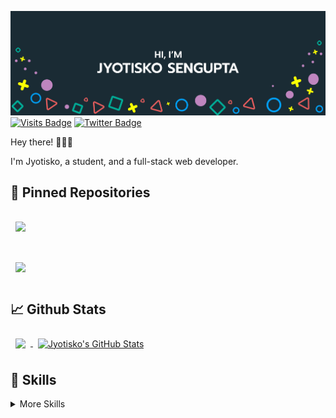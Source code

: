 [![Jyotisko's GitHub Banner](./githubHeader.png)](https://github.com/jyotisko)
[![Visits Badge](https://badges.pufler.dev/visits/jyotisko/jyotisko)](https://github.com/jyotisko)
[![Twitter Badge](https://img.shields.io/badge/Twitter-Profile-informational?style=flat&logo=twitter&logoColor=white&color=1CA2F1)](https://twitter.com/JyotiskoSengup2)

Hey there! 👋👋👋

I'm Jyotisko, a student, and a full-stack web developer. 

## 📌 Pinned Repositories
<a href="https://github.com/jyotisko/fullstack-netflix" style="display: block;">
  <img align="center" style="margin:1rem 0.5rem" src="https://github-readme-stats.vercel.app/api/pin/?username=jyotisko&repo=fullstack-netflix&title_color=ffffff&text_color=c9cacc&icon_color=4AB197&bg_color=1A2B34" />
</a>
<br />
<a href="https://github.com/jyotisko/amazon-clone" style="display: block;">
  <img align="center" style="margin:1rem 0.5rem" src="https://github-readme-stats.vercel.app/api/pin/?username=jyotisko&repo=amazon-clone&title_color=ffffff&text_color=c9cacc&icon_color=4AB197&bg_color=1A2B34" />
</a>

## 📈 Github Stats
<a href="https://github.com/jyotisko">
  <img align="center" style="margin:0.5rem" src="https://github-readme-stats.vercel.app/api/top-langs/?username=jyotisko&hide=html,css&title_color=ffffff&text_color=c9cacc&icon_color=4AB197&bg_color=1A2B34" />
</a>

<a href="https://github.com/jyotisko">
  <img align="center" style="margin:0.5rem" src="https://github-readme-stats.vercel.app/api?username=jyotisko&show_icons=true&line_height=27&count_private=true&title_color=ffffff&text_color=c9cacc&icon_color=4AB097&bg_color=1A2B34" alt="Jyotisko's GitHub Stats" />
</a>

## 💼 Skills
[](https://img.shields.io/badge/Code-React.js-blue?style=flat&logo=react)
[](https://img.shields.io/badge/Code-Redux-blue?style=flat&logo=redux)
[](https://img.shields.io/badge/Code-Javascript-blue?style=flat&logo=javascript)
[](https://img.shields.io/badge/Code-MongoDB-blue?style=flat&logo=mongodb)
[](https://img.shields.io/badge/Code-TypeScript-blue?style=flat&logo=typescript)
[](https://img.shields.io/badge/Code-Node.js-blue?style=flat&logo=node.js)
[](https://img.shields.io/badge/Code-Express-blue?style=flat&logo=express)
[](https://img.shields.io/badge/Code-Python-blue?style=flat&logo=python)

<details>
<summary>More Skills</summary>
[](https://camo.githubusercontent.com/429ab37a4b73d8d98cd82887a9c764ea444bdef45142d82665ff85bfc74d1e3b/68747470733a2f2f696d672e736869656c64732e696f2f62616467652f5374796c652d4353532d696e666f726d6174696f6e616c3f7374796c653d666c6174266c6f676f3d63737333266c6f676f436f6c6f723d776869746526636f6c6f723d344142313937)
[](https://img.shields.io/badge/Style-SCSS-blue?style=flat&logo=sass)
  
[](https://img.shields.io/badge/Tools-NPM-blue?style=flat&logo=npm)
[](https://img.shields.io/badge/Tools-Postman-blue?style=flat&logo=postman)
[](https://img.shields.io/badge/Tools-Netlify-blue?style=flat&logo=netlify)
[](https://img.shields.io/badge/Tools-Heroku-blue?style=flat&logo=heroku)
[](https://img.shields.io/badge/Tools-Vercel-blue?style=flat&logo=vercel)
[](https://img.shields.io/badge/Tools-Github-blue?style=flat&logo=github)
[](https://img.shields.io/badge/Tools-Figma-blue?style=flat&logo=figma)
[](https://camo.githubusercontent.com/34ebaf9e8685f5cc4ad816d5f556851d9e5031b7484ee2f8a93e47e7ffa622d7/68747470733a2f2f696d672e736869656c64732e696f2f62616467652f546f6f6c732d50686f746f73686f702d696e666f726d6174696f6e616c3f7374796c653d666c6174266c6f676f3d41646f62652d50686f746f73686f70266c6f676f436f6c6f723d776869746526636f6c6f723d344142313937)
</details>
